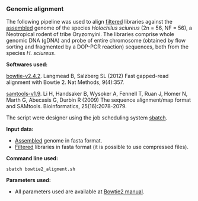 ### Genomic alignment

The following pipeline was used to align [filtered](https://github.com/MoreiraCN/Filtering_Illumina_sequences) libraries against the [assembled](https://github.com/MoreiraCN/Assembling_Illumina_sequences) genome of the species *Holochilus sciureus* (2n = 56, NF = 56), a Neotropical rodent of tribe Oryzomyini. The libraries comprise whole genomic DNA (gDNA) and probe of entire chromosome (obtained by flow sorting and fragmented by a DOP-PCR reaction) sequences, both from the species *H. sciureus*.

**Softwares used:**

[bowtie-v2.4.2](http://bowtie-bio.sourceforge.net/bowtie2/index.shtml). Langmead B, Salzberg SL (2012) Fast gapped-read alignment with Bowtie 2. Nat Methods, 9(4):357.

[samtools-v1.9](http://samtools.sourceforge.net/). Li H, Handsaker B, Wysoker A, Fennell T, Ruan J, Homer N, Marth G, Abecasis G, Durbin R (2009) The sequence alignment/map format and SAMtools. Bioinformatics, 25(16):2078-2079.

The script were designer using the job scheduling system [sbatch](https://slurm.schedmd.com/sbatch.html).

**Input data:**
 
- [Assembled](https://github.com/MoreiraCN/Assembling_Illumina_sequences) genome in fasta format.
- [Filtered](https://github.com/MoreiraCN/Filtering_Illumina_sequences) libraries in fasta format (it is possible to use compressed files).

**Command line used:**

`sbatch bowtie2_aligment.sh`

 **Parameters used:**
 
- All parameters used are available at [Bowtie2 manual](http://bowtie-bio.sourceforge.net/bowtie2/manual.shtml#options).
